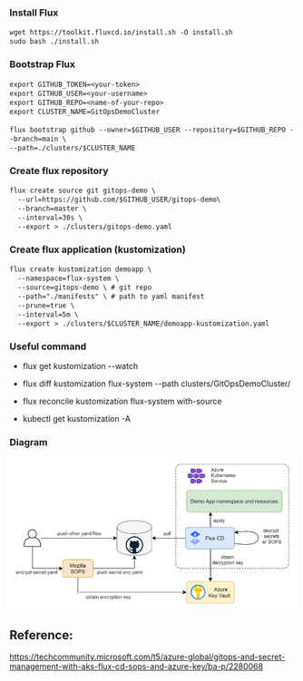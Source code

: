 ### Install Flux

```
wget https://toolkit.fluxcd.io/install.sh -O install.sh
sudo bash ./install.sh
```

### Bootstrap Flux

```
export GITHUB_TOKEN=<your-token>
export GITHUB_USER=<your-username>
export GITHUB_REPO=<name-of-your-repo>
export CLUSTER_NAME=GitOpsDemoCluster

flux bootstrap github --owner=$GITHUB_USER --repository=$GITHUB_REPO --branch=main \
--path=./clusters/$CLUSTER_NAME
```

### Create flux repository

```
flux create source git gitops-demo \
  --url=https://github.com/$GITHUB_USER/gitops-demo\
  --branch=master \
  --interval=30s \
  --export > ./clusters/gitops-demo.yaml
```

### Create flux application (kustomization)

```
flux create kustomization demoapp \
  --namespace=flux-system \
  --source=gitops-demo \ # git repo
  --path="./manifests" \ # path to yaml manifest
  --prune=true \
  --interval=5m \
  --export > ./clusters/$CLUSTER_NAME/demoapp-kustomization.yaml
```

### Useful command

* flux get kustomization --watch

* flux diff kustomization flux-system --path clusters/GitOpsDemoCluster/

* flux reconcile kustomization flux-system with-source

* kubectl get kustomization -A

### Diagram

![Aks GitOps with Flux](aks-gitops.png)

## Reference:
https://techcommunity.microsoft.com/t5/azure-global/gitops-and-secret-management-with-aks-flux-cd-sops-and-azure-key/ba-p/2280068
